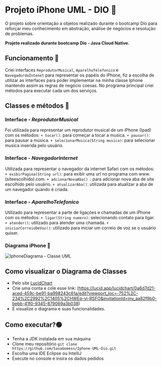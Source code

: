 <h1> Projeto iPhone UML - DIO 🍎</h1>

O projeto sobre orientação a objetos realizado durante o bootcamp Dio para reforçar meu conhecimento em abstração, análise de negócios e resolução de problemas.

**Projeto realizado durante bootcamp Dio - Java Cloud Native.**

<h2>Funcionamento 🔵</h2> 

Criei interfaces ````ReprodutorMusical````,  ````AparelhoTelefonico```` e ````NavegadordaIntenet```` para representar os papéis do iPhone, fiz a escolha de utilizar as interfaces para poder implementar na minha classe Iphone mantendo assim as regras de negócio coesas. No programa principal criei métodos para executar cada um dos serviços.

<h2>Classes e métodos 📌 </h2> 

### Interface - *ReprodutorMusical*
Foi utilizada para representar um reprodutor musical de um iPhone (Ipad) com os métodos: ```` + tocar() ````: para começar a tocar a musica. ````+ pausar()````: para pausar a música. ````+ selecionarMusica(String musica)````: para selecionar musica inserida pelo usuário.
### Interface - *NavegadorInternet*
Utilizada para representar o navegador da internet Safari com os métodos: ````+ exibirPagina(String url)````: para exibir uma url no programa com www.(siteescolhido).com. ````+ adcionarNovaAba() ````: para adcionar nova aba de site escolhido pelo usuário. ````+ atualizarAba()````: utilizada para atualizar a aba de um navegador quando é criada.
### Interface - *AparelhoTelefonico*
Utilizado para representar a parte de ligações e chamadas de um iPhone com os métodos: ````+ ligar(String numero)````: selecionando contato para ligar. ````+ atender()````: utilizado para atender uma chamada.
````+ iniciarCorreioDeVoz()````: utilizado para iniciar um correio de voz se o usuário quiser.

### Diagrama iPhone 📱
![IphoneDiagrama - Classe UML](https://github.com/user-attachments/assets/038b9a2e-91ee-4305-95b8-29a7db043686)

<h2>Como visualizar o Diagrama de Classes</h2>

* Pelo site [LucidChart](https://www.lucidchart.com/)
* Crie uma conta e cole esse link: (https://lucid.app/lucidchart/0a6d7d21-aced-459c-be91-ba998243c61a/edit?viewport_loc=-752%2C-234%2C2992%2C1405%2CHWEp-vi-RSFO&invitationId=inv_aa82f9b0-bebb-41f0-9345-879069a3b038)
* E visualize o diagrama e suas funcionalidades.
  
<h2>Como executar?🟢</h2>


* Tenha a JDK instalada em sua máquina
* Clone meu repositório ````git clone https://github.com/SasaGomess/Iphone-UML-Dio.git````
* Escolha uma IDE Eclipse ou IntelliJ
* Execute no console e insira os dados pedidos
